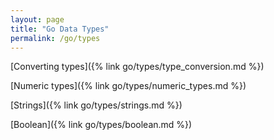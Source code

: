 ```yaml
---
layout: page
title: "Go Data Types"
permalink: /go/types
---
```


[Converting types]({% link go/types/type_conversion.md %})

[Numeric types]({% link go/types/numeric_types.md %})

[Strings]({% link go/types/strings.md %})

[Boolean]({% link go/types/boolean.md %})